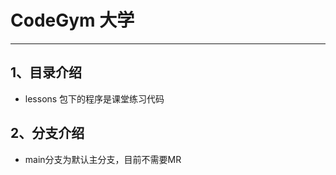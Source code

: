 # CodeGym 大学 
------

## 1、目录介绍
  - lessons 包下的程序是课堂练习代码
 

## 2、分支介绍
  - main分支为默认主分支，目前不需要MR
  


 